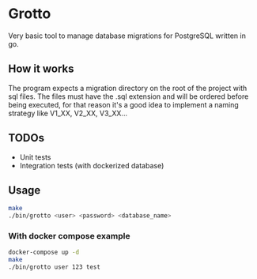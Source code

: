 # Grotto

Very basic tool to manage database migrations for PostgreSQL written in go.

## How it works

The program expects a migration directory on the root of the project with sql files.
The files must have the .sql extension and will be ordered before being executed, for
that reason it's a good idea to implement a naming strategy like V1_XX, V2_XX, V3_XX...

## TODOs

- Unit tests
- Integration tests (with dockerized database)

## Usage

```bash
make
./bin/grotto <user> <password> <database_name>
```

### With docker compose example

```bash
docker-compose up -d
make
./bin/grotto user 123 test
```
